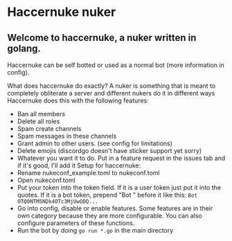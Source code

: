 # Haccernuke nuker
## Welcome to haccernuke, a nuker written in golang.

Haccernuke can be self botted or used as a normal bot (more information in config).

What does haccernuke do exactly?
A nuker is something that is meant to completely obliterate a server and different nukers do it in different ways
Haccernuke does this with the following features:
- Ban all members
- Delete all roles
- Spam create channels
- Spam messages in these channels
- Grant admin to other users. (see config for limitations)
- Delete emojis (discordgo doesn't have sticker support yet sorry)
- Whatever you want it to do. Put in a feature request in the issues tab and if it's good, I'll add it
Setup for haccernuke:
- Rename nukeconf_example.toml to nukeconf.toml
- Open nukeconf.toml
- Put your token into the token field. If it is a user token just put it into the quotes. If it is a bot token, prepend "Bot " before it like this: `Bot OTQ0NTM5NDk4OTc3MjUwODQ...`
- Go into config, disable or enable features. Some features are in their own category because they are more configurable. You can also configure parameters of these functions.
- Run the bot by doing `go run *.go` in the main directory


